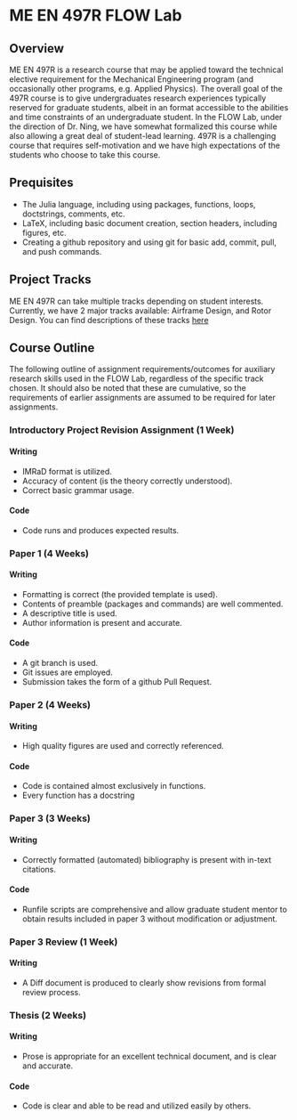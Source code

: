 # ME EN 497R FLOW Lab

## Overview
ME EN 497R is a research course that may be applied toward the technical elective requirement for the Mechanical Engineering program (and occasionally other programs, e.g. Applied Physics).
The overall goal of the 497R course is to give undergraduates research experiences typically reserved for graduate students, albeit in an format accessible to the abilities and time constraints of an undergraduate student.
In the FLOW Lab, under the direction of Dr. Ning, we have somewhat formalized this course while also allowing a great deal of student-lead learning.
497R is a challenging course that requires self-motivation and we have high expectations of the students who choose to take this course.

## Prequisites

 - The Julia language, including using packages, functions, loops, doctstrings, comments, etc.
 - LaTeX, including basic document creation, section headers, including figures, etc.
 - Creating a github repository and using git for basic add, commit, pull, and push commands.

## Project Tracks

ME EN 497R can take multiple tracks depending on student interests.  Currently, we have 2 major tracks available: Airframe Design, and Rotor Design.  You can find descriptions of these tracks [here](./track_descriptions)

## Course Outline

The following outline of assignment requirements/outcomes for auxiliary research skills used in the FLOW Lab, regardless of the specific track chosen.
It should also be noted that these are cumulative, so the requirements of earlier assignments are assumed to be required for later assignments.

### Introductory Project Revision Assignment (1 Week)

#### Writing
 - IMRaD format is utilized.
 - Accuracy of content (is the theory correctly understood).
 - Correct basic grammar usage.

#### Code
 - Code runs and produces expected results.

### Paper 1 (4 Weeks)

#### Writing
 - Formatting is correct (the provided template is used).
 - Contents of preamble (packages and commands) are well commented.
 - A descriptive title is used.
 - Author information is present and accurate.

#### Code
 - A git branch is used.
 - Git issues are employed.
 - Submission takes the form of a github Pull Request.

### Paper 2 (4 Weeks)

#### Writing
 - High quality figures are used and correctly referenced.

#### Code
 - Code is contained almost exclusively in functions.
 - Every function has a docstring

### Paper 3 (3 Weeks)

#### Writing
 - Correctly formatted (automated) bibliography is present with in-text citations.

#### Code
 - Runfile scripts are comprehensive and allow graduate student mentor to obtain results included in paper 3 without modification or adjustment.

### Paper 3 Review (1 Week)

#### Writing
 - A Diff document is produced to clearly show revisions from formal review process.

### Thesis (2 Weeks)

#### Writing
 - Prose is appropriate for an excellent technical document, and is clear and accurate.

#### Code
 - Code is clear and able to be read and utilized easily by others.

